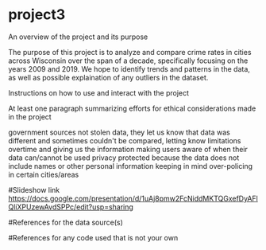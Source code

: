 # project3

An overview of the project and its purpose

The purpose of this project is to analyze and compare crime rates in cities across Wisconsin over the span of a decade, specifically focusing on the years 2009 and 2019. We hope to identify trends and patterns in the data, as well as possible explaination of any outliers in the dataset. 

Instructions on how to use and interact with the project


At least one paragraph summarizing efforts for ethical considerations made in the project

government sources not stolen data,
they let us know that data was different and sometimes couldn't be compared, 
letting know limitations overtime and giving us the information making users aware of when their data can/cannot be used
privacy protected because the data does not include names or other personal information
keeping in mind over-policing in certain cities/areas


#Slideshow link
https://docs.google.com/presentation/d/1uAj8pmw2FcNiddMKTQGxefDyAFlQliXPUzewAvdSPPc/edit?usp=sharing

#References for the data source(s)



#References for any code used that is not your own
